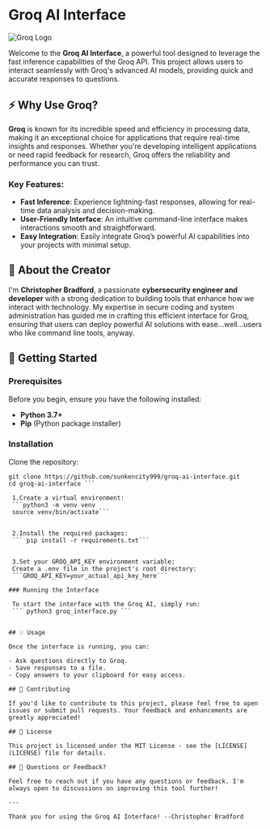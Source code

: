 # Groq AI Interface

![Groq Logo](https://groq.com/favicon.ico) <!-- Replace with actual logo URL -->

Welcome to the **Groq AI Interface**, a powerful tool designed to leverage the fast inference capabilities of the Groq API. This project allows users to interact seamlessly with Groq's advanced AI models, providing quick and accurate responses to questions.

## ⚡ Why Use Groq?

**Groq** is known for its incredible speed and efficiency in processing data, making it an exceptional choice for applications that require real-time insights and responses. Whether you're developing intelligent applications or need rapid feedback for research, Groq offers the reliability and performance you can trust.

### Key Features:
- **Fast Inference**: Experience lightning-fast responses, allowing for real-time data analysis and decision-making.
- **User-Friendly Interface**: An intuitive command-line interface makes interactions smooth and straightforward.
- **Easy Integration**: Easily integrate Groq’s powerful AI capabilities into your projects with minimal setup.

## 🌟 About the Creator

I'm **Christopher Bradford**, a passionate **cybersecurity engineer and developer** with a strong dedication to building tools that enhance how we interact with technology. My expertise in secure coding and system administration has guided me in crafting this efficient interface for Groq, ensuring that users can deploy powerful AI solutions with ease...well...users who like command line tools, anyway. 

## 🚀 Getting Started

### Prerequisites

Before you begin, ensure you have the following installed:

- **Python 3.7+**
- **Pip** (Python package installer)

### Installation

   Clone the repository:

   ```
   git clone https://github.com/sunkencity999/groq-ai-interface.git
   cd groq-ai-interface ```

    1.Create a virtual environment:
    ```python3 -m venv venv
    source venv/bin/activate```


    2.Install the required packages:
    ``` pip install -r requirements.txt```


    3.Set your GROQ_API_KEY environment variable:
    Create a .env file in the project's root directory:
    ```GROQ_API_KEY=your_actual_api_key_here```

### Running the Interface

    To start the interface with the Groq AI, simply run:
    ``` python3 groq_interface.py ```


## 💡 Usage

Once the interface is running, you can:

- Ask questions directly to Groq.
- Save responses to a file.
- Copy answers to your clipboard for easy access.

## 🤝 Contributing

If you'd like to contribute to this project, please feel free to open issues or submit pull requests. Your feedback and enhancements are greatly appreciated!

## 📜 License

This project is licensed under the MIT License - see the [LICENSE](LICENSE) file for details.

## 💬 Questions or Feedback?

Feel free to reach out if you have any questions or feedback. I'm always open to discussions on improving this tool further!

---

Thank you for using the Groq AI Interface! --Christopher Bradford
